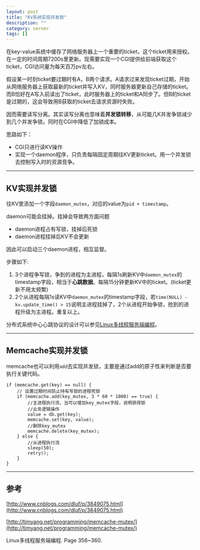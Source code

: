 ```yaml
---
layout: post
title: "KV系统实现并发锁"
description: ""
category: server
tags: []
---
```


在key-value系统中缓存了网络服务器上一个重要的ticket，这个ticket用来授权。在一定的时间周期7200s里更新。现需要实现一个CGI提供给前端获取这个ticket，CGI访问量为每天百万pv左右。

假设某一时刻ticket要过期时有A，B两个请求。A请求过来发现ticket过期，开始从网络服务器上获取最新的ticket并写入KV，同时服务器更新自己存储的ticket。而B恰好在A写入前读出了ticket，此时服务器上的ticket和A同步了。但B的ticket是过期的，这会导致用B获取的ticket去请求资源时失败。

因而需要读写分离。其实读写分离也意味着**并发锁转移**，从可能几K并发争锁减少到几个并发争锁。同时在CGI中降低了加锁成本。

思路如下：

* CGI只进行读KV操作
* 实现一个daemon程序，只负责每隔固定周期往KV更新ticket。用一个并发锁去控制写入时的资源竞争。

-------------------------------------

## KV实现并发锁

往KV里添加一个字段`daemon_mutex`，对应的value为`pid + timestamp`。

daemon可能会挂掉。挂掉会导致两方面问题

* daemon进程占有写锁，挂掉后死锁
* daemon进程挂掉后KV不会更新

因此可以启动三个daemon进程，相互监督。

步骤如下:

1. 3个进程争写锁，争到的进程为主进程，每隔1s刷新KV中`daemon_mutex`的timestamp字段，相当于**心跳数据**。每隔15分钟更新KV中的ticket。(ticket更新不用太频繁)
2. 2个从进程每隔1s读KV中`daemon_mutex`的timestamp字段，若`time(NULL) - kv.update_time() > 15`说明主进程挂掉了，2个从进程开始争锁，抢到的进程升级为主进程。重复以上。

分布式系统中心心跳协议的设计可以参见[Linux多线程服务端编程](http://www.amazon.cn/Linux%E5%A4%9A%E7%BA%BF%E7%A8%8B%E6%9C%8D%E5%8A%A1%E7%AB%AF%E7%BC%96%E7%A8%8B-%E4%BD%BF%E7%94%A8muduo-C-%E7%BD%91%E7%BB%9C%E5%BA%93-%E9%99%88%E7%A1%95/dp/B00FF1XYJI/ref=dp_kinw_strp_1)。

------------------------------------------

## Memcache实现并发锁

memcache也可以利用`add`去实现并发锁，主要是通过add的原子性来判断是否要执行关键代码。

```
if (memcache.get(key) == null) {
    // 设置过期时间防止持有写锁的进程死锁
    if (memcache.add(key_mutex, 3 * 60 * 1000) == true) {
        //主进程执行流，当可以增加key_mutex字段，说明获得锁
        //业务逻辑操作
        value = db.get(key);
        memcache.set(key, value);
        //删除key_mutex
        memcache.delete(key_mutex);
    } else {
        //从进程执行流
        sleep(50);
        retry();
    }
}
```

---------------------------------------

## 参考
[http://www.cnblogs.com/dluf/p/3849075.html](http://www.cnblogs.com/dluf/p/3849075.html)

[http://timyang.net/programming/memcache-mutex/](http://timyang.net/programming/memcache-mutex/)

Linux多线程服务端编程. Page 356~360.
